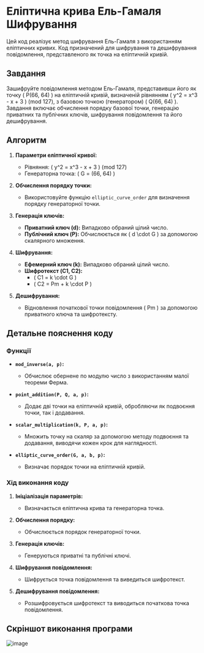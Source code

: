 # Еліптична крива Ель-Гамаля Шифрування

Цей код реалізує метод шифрування Ель-Гамаля з використанням еліптичних кривих.
Код призначений для шифрування та дешифрування повідомлення, представленого як точка на еліптичній кривій.

## Завдання

Зашифруйте повідомлення методом Ель-Гамаля, представивши його як точку \( P(66, 64) \) на еліптичній кривій, визначеній рівнянням \( y^2 = x^3 - x + 3 \) (mod 127), з базовою точкою (генератором) \( Q(66, 64) \). Завдання включає обчислення порядку базової точки, генерацію приватних та публічних ключів, шифрування повідомлення та його дешифрування.

## Алгоритм

1. **Параметри еліптичної кривої:**
   - Рівняння: \( y^2 = x^3 - x + 3 \) (mod 127)
   - Генераторна точка: \( G = (66, 64) \)

2. **Обчислення порядку точки:**
   - Використовуйте функцію `elliptic_curve_order` для визначення порядку генераторної точки.

3. **Генерація ключів:**
   - **Приватний ключ (d):** Випадково обраний цілий число.
   - **Публічний ключ (P):** Обчислюється як \( d \cdot G \) за допомогою скалярного множення.

4. **Шифрування:**
   - **Ефемерний ключ (k):** Випадково обраний цілий число.
   - **Шифротекст (C1, C2):**
     - \( C1 = k \cdot G \)
     - \( C2 = Pm + k \cdot P \)

5. **Дешифрування:**
   - Відновлення початкової точки повідомлення \( Pm \) за допомогою приватного ключа та шифротексту.

## Детальне пояснення коду

### Функції

- **`mod_inverse(a, p)`:**
  - Обчислює обернене по модулю число з використанням малої теореми Ферма.

- **`point_addition(P, Q, a, p)`:**
  - Додає дві точки на еліптичній кривій, обробляючи як подвоєння точки, так і додавання.

- **`scalar_multiplication(k, P, a, p)`:**
  - Множить точку на скаляр за допомогою методу подвоєння та додавання, виводячи кожен крок для наглядності.

- **`elliptic_curve_order(G, a, b, p)`:**
  - Визначає порядок точки на еліптичній кривій.

### Хід виконання коду

1. **Ініціалізація параметрів:**
   - Визначається еліптична крива та генераторна точка.

2. **Обчислення порядку:**
   - Обчислюється порядок генераторної точки.

3. **Генерація ключів:**
   - Генеруються приватні та публічні ключі.

4. **Шифрування повідомлення:**
   - Шифрується точка повідомлення та виведиться шифротекст.

5. **Дешифрування повідомлення:**
   - Розшифровується шифротекст та виводиться початкова точка повідомлення.

## Скріншот виконання програми

![image](https://github.com/user-attachments/assets/bad9cea2-dffd-4f88-94f4-3b5e838d0d6d)
